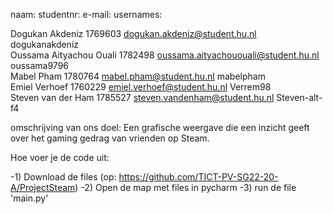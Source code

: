 naam:                         studentnr:            e-mail:                                      usernames:

Dogukan Akdeniz               1769603               dogukan.akdeniz@student.hu.nl                dogukanakdeniz  
Oussama Aityachou Ouali       1782498               oussama.aityachououali@student.hu.nl         oussama9796       
Mabel Pham                    1780764               mabel.pham@student.hu.nl                     mabelpham    
Emiel Verhoef                 1760229               emiel.verhoef@student.hu.nl                  Verrem98     
Steven van der Ham            1785527               steven.vandenham@student.hu.nl               Steven-alt-f4        


omschrijving van ons doel:
Een grafische weergave die een inzicht geeft over het gaming gedrag van vrienden op Steam.

Hoe voer je de code uit:

-1) Download de files (op: https://github.com/TICT-PV-SG22-20-A/ProjectSteam)
-2) Open de map met files in pycharm
-3) run de file 'main.py'


